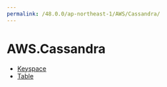 ```yaml
---
permalink: /48.0.0/ap-northeast-1/AWS/Cassandra/
---
```


# AWS.Cassandra



* [Keyspace](Keyspace.md)
* [Table](Table.md)